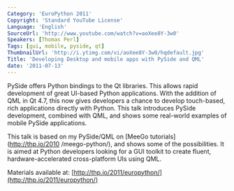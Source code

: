 ```yaml
---
Category: 'EuroPython 2011'
Copyright: 'Standard YouTube License'
Language: 'English'
SourceUrl: 'http://www.youtube.com/watch?v=aoXee8Y-3w0'
Speakers: [Thomas Perl]
Tags: [gui, mobile, pyside, qt]
ThumbnailUrl: 'http://i.ytimg.com/vi/aoXee8Y-3w0/hqdefault.jpg'
Title: 'Developing Desktop and mobile apps with PySide and QML'
date: '2011-07-13'
---
```

PySide offers Python bindings to the Qt libraries. This allows rapid
development of great UI-based Python applications. With the addition of QML in
Qt 4.7, this now gives developers a chance to develop touch-based, rich
applications directly with Python. This talk introduces PySide development,
combined with QML, and shows some real-world examples of mobile PySide
applications.

This talk is based on my PySide/QML on [MeeGo tutorials](http://thp.io/2010
/meego-python/), and shows some of the possibilities. It is aimed at Python
developers looking for a GUI toolkit to create fluent, hardware-accelerated
cross-platform UIs using QML.

Materials available at:
[http://thp.io/2011/europython/](http://thp.io/2011/europython/)

